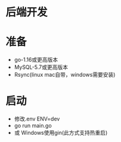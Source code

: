 # 后端开发

# 准备

- go-1.16或更高版本
- MySQL-5.7或更高版本
- Rsync(linux mac自带，windows需要安装)

# 启动

- 修改.env ENV=dev
- go run main.go
- 或 Windows使用gin(此方式支持热重启)

